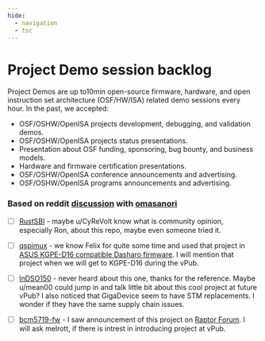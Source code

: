 ```yaml
---
hide:
  - navigation
  - toc
--- 
```


# Project Demo session backlog

Project Demos are up to10min open-source firmware, hardware, and open instruction
set architecture (OSF/HW/ISA) related demo sessions every hour. In the past, we accepted:
* OSF/OSHW/OpenISA projects development, debugging, and validation demos.
* OSF/OSHW/OpenISA projects status presentations.
* Presentation about OSF funding, sponsoring, bug bounty, and business models.
* Hardware and firmware certification presentations.
* OSF/OSHW/OpenISA conference announcements and advertising.
* OSF/OSHW/OpenISA programs announcements and advertising.

### Based on reddit [discussion](https://www.reddit.com/r/RISCV/comments/srg945/vpub_v4_opensource_online_party_17_february_at_8/) with [omasanori](https://www.reddit.com/user/omasanori/)
- [ ] [RustSBI](https://github.com/rustsbi/rustsbi) - maybe u/CyReVolt know what is community opinion, especially Ron, about this repo, maybe even someone tried it.
- [ ] [qspimux](https://github.com/felixheld/qspimux) - we know Felix for quite some time and used that project in [ASUS KGPE-D16 compatible Dasharo firmware](https://docs.dasharo.com/variants/asus_kgpe_d16/setup/#spi).  I will mention that project when we will get to KGPE-D16 during the vPub.
- [ ] [lnDSO150](https://github.com/mean00/lnDSO150) - never heard about this one, thanks for the reference. Maybe u/mean00 could jump in and talk little bit about this cool project at future vPub? I also noticed that GigaDevice seem to have STM replacements. I wonder if they have the same supply chain issues.
- [ ] [bcm5719-fw](https://github.com/meklort/bcm5719-fw) - I saw announcement of this project on [Raptor Forum](https://forums.raptorcs.com/index.php/topic,305.0.html). I will ask melrott, if there is intrest in introducing project at vPub.

